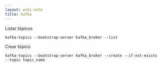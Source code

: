 ```yaml
---
layout: wiki-note
title: kafka
---
```

Listar tópicos

    kafka-topics --bootstrap-server kafka_broker --list

Crear tópico

    kafka-topics --bootstrap-server kafka_broker --create --if-not-exists --topic topic_name
